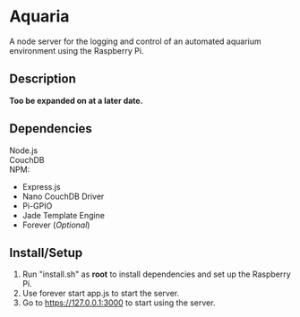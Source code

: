 Aquaria
=======

A node server for the logging and control of an automated aquarium environment using the Raspberry Pi. 

Description
-----------

__Too be expanded on at a later date.__

Dependencies
------------

Node.js  
CouchDB  
NPM:
* Express.js
* Nano CouchDB Driver
* Pi-GPIO
* Jade Template Engine
* Forever (_Optional_)

Install/Setup
-------------

1. Run "install.sh" as **root** to install dependencies and set up the Raspberry Pi.
2. Use forever start app.js to start the server.
3. Go to https://127.0.0.1:3000 to start using the server.
